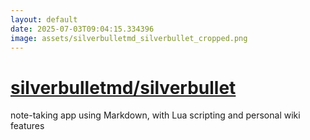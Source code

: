 ```yaml
---
layout: default
date: 2025-07-03T09:04:15.334396
image: assets/silverbulletmd_silverbullet_cropped.png
---
```


# [silverbulletmd/silverbullet](https://github.com/silverbulletmd/silverbullet)

note-taking app using Markdown, with Lua scripting and personal wiki features
